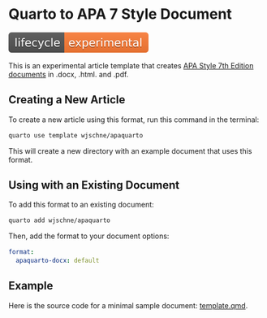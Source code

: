 # Quarto to APA 7 Style Document

<img src="lifecycle-experimental.svg"
class="quarto-discovered-preview-image" alt="Experimental" />

This is an experimental article template that creates [APA Style 7th
Edition documents](https://apastyle.apa.org/) in .docx, .html. and .pdf.

## Creating a New Article

To create a new article using this format, run this command in the
terminal:

``` bash
quarto use template wjschne/apaquarto
```

This will create a new directory with an example document that uses this
format.

## Using with an Existing Document

To add this format to an existing document:

``` bash
quarto add wjschne/apaquarto
```

Then, add the format to your document options:

``` yaml
format:
  apaquarto-docx: default
```

## Example

Here is the source code for a minimal sample document:
[template.qmd](template.qmd).
